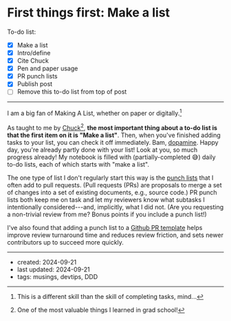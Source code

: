 # First things first: Make a list

To-do list:
- [x] Make a list
- [x] Intro/define
- [x] Cite Chuck
- [x] Pen and paper usage
- [x] PR punch lists
- [x] Publish post
- [ ] Remove this to-do list from top of post

---
I am a big fan of Making A List, whether on paper or digitally.[^skill] 

As taught to me by <a class="impersonal" href="https://futurestatesband.ca/)">Chuck</a>[^chuck], **the most important thing about a to-do list is that the first item on it is "Make a list"**. Then, when you've finished adding tasks to your list, you can check it off immediately. Bam, [dopamine](../driven-developments/). Happy day, you're already partly done with your list! Look at you, so much progress already!
My notebook is filled with (partially-completed 😅) daily to-do lists, each of which starts with "make a list".

The one type of list I don't regularly start this way is the <a class="impersonal" href="https://en.wikipedia.org/wiki/Punch_list">punch lists</a> that I often add to pull requests. (Pull requests (PRs) are proposals to merge a set of changes into a set of existing documents, e.g., source code.) PR punch lists both keep me on task and let my reviewers know what subtasks I intentionally considered---and, implicitly, what I did not. (Are you requesting a non-trivial review from me? Bonus points if you include a punch list!)

I've also found that adding a punch list to a <a class="impersonal" href="https://docs.github.com/en/communities/using-templates-to-encourage-useful-issues-and-pull-requests/creating-a-pull-request-template-for-your-repository">Github PR template</a> helps improve review turnaround time and reduces review friction, and sets newer contributors up to succeed more quickly.

[^skill]: This is a different skill than the skill of completing tasks, mind...

[^chuck]: One of the most valuable things I learned in grad school!

<footnotes/>

--- 
- created: 2024-09-21
- last updated: 2024-09-21
- tags: musings, devtips, DDD 

